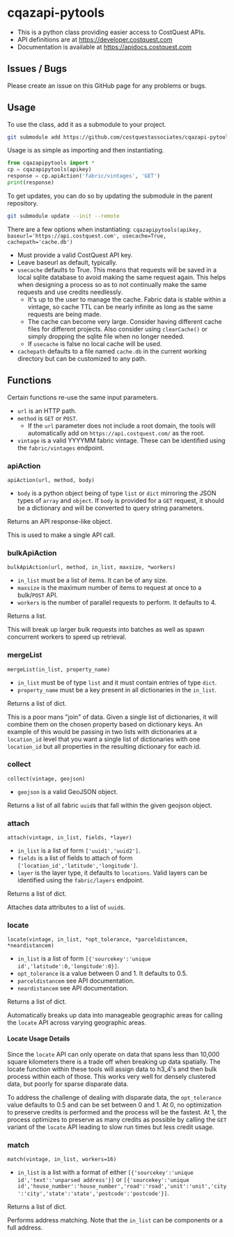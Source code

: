 # cqazapi-pytools

* This is a python class providing easier access to CostQuest APIs.
* API definitions are at https://developer.costquest.com
* Documentation is available at https://apidocs.costquest.com

## Issues / Bugs

Please create an issue on this GitHub page for any problems or bugs.



## Usage

To use the class, add it as a submodule to your project.
```bash
git submodule add https://github.com/costquestassociates/cqazapi-pytools cqazapipytools
```

Usage is as simple as importing and then instantiating.
```python
from cqazapipytools import *
cp = cqazapipytools(apikey)
response = cp.apiAction('fabric/vintages', 'GET')
print(response)
```

To get updates, you can do so by updating the submodule in the parent repository.
```bash
git submodule update --init --remote
```

There are a few options when instantiating:
`cqazapipytools(apikey, baseurl='https://api.costquest.com', usecache=True, cachepath='cache.db')`
* Must provide a valid CostQuest API key.
* Leave baseurl as default, typically.
* `usecache` defaults to True. This means that requests will be saved in a local sqlite database to avoid making the same request again. This helps when designing a process so as to not continually make the same requests and use credits needlessly.
  * It's up to the user to manage the cache. Fabric data is stable within a vintage, so cache TTL can be nearly infinite as long as the same requests are being made.
  * The cache can become very large. Consider having different cache files for different projects. Also consider using `clearCache()` or simply dropping the sqlite file when no longer needed.
  * If `usecache` is false no local cache will be used.
* `cachepath` defaults to a file named `cache.db` in the current working directory but can be customized to any path.



## Functions

Certain functions re-use the same input parameters.
* `url` is an HTTP path.
* `method` is `GET` or `POST`.
  * If the `url` parameter does not include a root domain, the tools will automatically add on `https://api.costquest.com/` as the root.
* `vintage` is a valid YYYYMM fabric vintage. These can be identified using the `fabric/vintages` endpoint.



### apiAction

`apiAction(url, method, body)`
* `body` is a python object being of type `list` or `dict` mirroring the JSON types of `array` and `object`. If `body` is provided for a `GET` request, it should be a dictionary and will be converted to query string parameters.

Returns an API response-like object.

This is used to make a single API call.



### bulkApiAction

`bulkApiAction(url, method, in_list, maxsize, *workers)`
* `in_list` must be a list of items. It can be of any size.
* `maxsize` is the maximum number of items to request at once to a bulk/`POST` API.
* `workers` is the number of parallel requests to perform. It defaults to 4.

Returns a list.

This will break up larger bulk requests into batches as well as spawn concurrent workers to speed up retrieval.



### mergeList

`mergeList(in_list, property_name)`
* `in_list` must be of type `list` and it must contain entries of type `dict`.
* `property_name` must be a key present in all dictionaries in the `in_list`.

Returns a list of dict.

This is a poor mans "join" of data. Given a single list of dictionaries, it will combine them on the chosen property based on dictionary keys. An example of this would be passing in two lists with dictionaries at a `location_id` level that you want a single list of dictionaries with one `location_id` but all properties in the resulting dictionary for each id.



### collect

`collect(vintage, geojson)`
* `geojson` is a valid GeoJSON object.

Returns a list of all fabric `uuid`s that fall within the given geojson object.



### attach

`attach(vintage, in_list, fields, *layer)`
* `in_list` is a list of form `['uuid1','uuid2']`.
* `fields` is a list of fields to attach of form `['location_id','latitude','longitude']`.
* `layer` is the layer type, it defaults to `locations`. Valid layers can be identified using the `fabric/layers` endpoint.

Returns a list of dict.

Attaches data attributes to a list of `uuid`s.



### locate

`locate(vintage, in_list, *opt_tolerance, *parceldistancem, *neardistancem)`
* `in_list` is a list of form `[{'sourcekey':'unique id','latitude':0,'longitude':0}]`.
* `opt_tolerance` is a value between 0 and 1. It defaults to 0.5.
* `parceldistancem` see API documentation.
* `neardistancem` see API documentation.

Returns a list of dict.

Automatically breaks up data into manageable geographic areas for calling the `locate` API across varying geographic areas.

#### Locate Usage Details
Since the `locate` API can only operate on data that spans less than 10,000 square kilometers there is a trade off when breaking up data spatially. The locate function within these tools will assign data to h3_4's and then bulk process within each of those. This works very well for densely clustered data, but poorly for sparse disparate data.

To address the challenge of dealing with disparate data, the `opt_tolerance` value defaults to 0.5 and can be set between 0 and 1. At 0, no optimization to preserve credits is performed and the process will be the fastest. At 1, the process optimizes to preserve as many credits as possible by calling the `GET` variant of the `locate` API leading to slow run times but less credit usage.



### match

`match(vintage, in_list, workers=16)`
* `in_list` is a list with a format of either `[{'sourcekey':'unique id','text':'unparsed address'}]` or `[{'sourcekey':'unique id','house_number':'house_number','road':'road','unit':'unit','city':'city','state':'state','postcode':'postcode'}]`.

Returns a list of dict.

Performs address matching. Note that the `in_list` can be components or a full address.